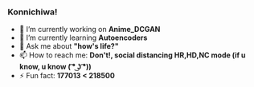 ### Konnichiwa!
<!--
**sirreajohn/sirreajohn** is a ✨ _special_ ✨ repository because its `README.md` (this file) appears on your GitHub profile.

Here are some ideas to get you started:
-->
- 🔭 I’m currently working on <b>Anime_DCGAN</b>
- 🥘 I’m currently learning <b> Autoencoders </b>
- 💬 Ask me about <b> "how's life?" </b>
- 📫 How to reach me: <b> Don't!, social distancing HR,HD,NC mode (if u know, u know ( ͡° ͜ʖ ͡°)) </b>
- ⚡ Fun fact: <b> 177013 < 218500 </b>

